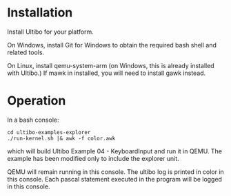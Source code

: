 Installation
============
Install Ultibo for your platform.

On Windows, install Git for Windows to obtain the required bash shell and related tools.

On Linux, install qemu-system-arm (on Windows, this is already installed with Ultibo.) If mawk in installed, you will need to install gawk instead.

Operation
=========

In a bash console:

    cd ultibo-examples-explorer
    ./run-kernel.sh |& awk -f color.awk

which will build Ultibo Example 04 - KeyboardInput and run it in QEMU. The example has been modified only to include the explorer unit.

QEMU will remain running in this console. The ultibo log is printed in color in this console. Each pascal statement executed in the program will be logged in this console.
